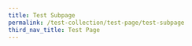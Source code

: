 ```yaml
---
title: Test Subpage
permalink: /test-collection/test-page/test-subpage
third_nav_title: Test Page
---
```

